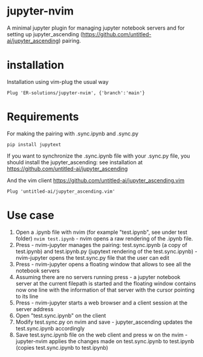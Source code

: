 # jupyter-nvim
A minimal jupyter plugin for managing jupyter notebook servers and for setting up jupyter_ascending (https://github.com/untitled-ai/jupyter_ascending) pairing.

# installation
Installation using vim-plug the usual way
```
Plug 'ER-solutions/jupyter-nvim', {'branch':'main'}
```

# Requirements
For making the pairing with .sync.ipynb and .sync.py

```pip install jupytext```

If you want to synchronize the .sync.ipynb file with your .sync.py file, you should install the jupyter_ascending: see installation at https://github.com/untitled-ai/jupyter_ascending

And the vim client https://github.com/untitled-ai/jupyter_ascending.vim

```Plug 'untitled-ai/jupyter_ascending.vim'```

# Use case
1. Open a .ipynb file with nvim (for example "test.ipynb", see under test folder) ```nvim test.ipynb``` - nvim opens a raw rendering of the .ipynb file.
2. Press <enter> - nvim-jupyter manages the pairing: test.sync.ipynb (a copy of test.ipynb) and test.ipynb.py (jupytext rendering of the test.sync.ipynb) - nvim-jupyter opens the test.sync.py file that the user can edit
3. Press <space><space><enter> - nvim-jupyter opens a floating window that allows to see all the notebook servers
4. Assuming there are no servers running press <enter> - a jupyter notebook server at the current filepath is started and the floating window contains now one line with the information of that server with the cursor pointing to its line
5. Press <enter> - nvim-jupyter starts a web browser and a client session at the server address
6. Open "test.sync.ipynb" on the client
7. Modify test.sync.py on nvim and save - jupyter_ascending updates the test.sync.ipynb accordingly
8. Save test.sync.ipynb file on the web client and press <space><spcase>w on the nvim - jupyter-nvim applies the changes made on test.sync.ipynb to test.ipynb (copies test.sync.ipynb to test.ipynb)


  



